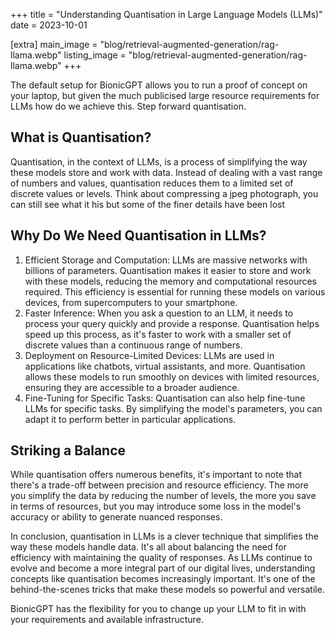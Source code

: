+++
title = "Understanding Quantisation in Large Language Models (LLMs)"
date = 2023-10-01

[extra]
main_image = "blog/retrieval-augmented-generation/rag-llama.webp"
listing_image = "blog/retrieval-augmented-generation/rag-llama.webp"
+++

The default setup for BionicGPT allows you to run a proof of concept on your laptop, but given the much publicised large resource requirements for LLMs how do we achieve this. Step forward quantisation.	

## What is Quantisation?

Quantisation, in the context of LLMs, is a process of simplifying the way these models store and work with data. Instead of dealing with a vast range of numbers and values, quantisation reduces them to a limited set of discrete values or levels. Think about compressing a jpeg photograph, you can still see what it his but some of the finer details have been lost

## Why Do We Need Quantisation in LLMs?

1. Efficient Storage and Computation: LLMs are massive networks with billions of parameters. Quantisation makes it easier to store and work with these models, reducing the memory and computational resources required. This efficiency is essential for running these models on various devices, from supercomputers to your smartphone.
2. Faster Inference: When you ask a question to an LLM, it needs to process your query quickly and provide a response. Quantisation helps speed up this process, as it's faster to work with a smaller set of discrete values than a continuous range of numbers.
3. Deployment on Resource-Limited Devices: LLMs are used in applications like chatbots, virtual assistants, and more. Quantisation allows these models to run smoothly on devices with limited resources, ensuring they are accessible to a broader audience.
4. Fine-Tuning for Specific Tasks: Quantisation can also help fine-tune LLMs for specific tasks. By simplifying the model's parameters, you can adapt it to perform better in particular applications.

## Striking a Balance

While quantisation offers numerous benefits, it's important to note that there's a trade-off between precision and resource efficiency. The more you simplify the data by reducing the number of levels, the more you save in terms of resources, but you may introduce some loss in the model's accuracy or ability to generate nuanced responses.

In conclusion, quantisation in LLMs is a clever technique that simplifies the way these models handle data. It's all about balancing the need for efficiency with maintaining the quality of responses. As LLMs continue to evolve and become a more integral part of our digital lives, understanding concepts like quantisation becomes increasingly important. It's one of the behind-the-scenes tricks that make these models so powerful and versatile.

BionicGPT has the flexibility for you to change up your LLM to fit in with your requirements and available infrastructure.

